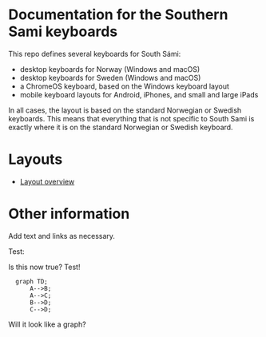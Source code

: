 # Documentation for the Southern Sami keyboards

This repo defines several keyboards for South Sámi:

- desktop keyboards for Norway (Windows and macOS)
- desktop keyboards for Sweden (Windows and macOS)
- a ChromeOS keyboard, based on the Windows keyboard layout
- mobile keyboard layouts for Android, iPhones, and small and large iPads

In all cases, the layout is based on the standard Norwegian or Swedish keyboards.
This means that everything that is not specific to South Sami is exactly where it is on the standard Norwegian or Swedish keyboard.

# Layouts

-   [Layout overview](layout.html)

# Other information

Add text and links as necessary.

Test:

Is this now true? Test!

```mermaid
  graph TD;
      A-->B;
      A-->C;
      B-->D;
      C-->D;
```

Will it look like a graph?
